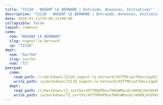 ```yaml
---
title: "72110 - NOGENT LE BERNARD | Entraide, Annonces, Initiatives"
description: "72110 - NOGENT LE BERNARD | Entraide, Annonces, Initiatives"
date: 2020-01-11T14:09:21+09:00
collapsible: false
layout: commune
comm:
  nom: "NOGENT LE BERNARD"
  slug: nogent-le-bernard
  cp: "72110"
dept:
  nom: "Sarthe"
  slug: sarthe
  num: "72"
peerpad:
  comm:
    read_path: /r/markdown/72110_nogent-le-bernard/4XTTMCuatfHoxc1qwESjiHWuiDpYH3Z7XVZZJGpZLWkPUgGdY
    write_path: /w/markdown/72110_nogent-le-bernard/4XTTMCuatfHoxc1qwESjiHWuiDpYH3Z7XVZZJGpZLWkPUgGdY-K3TgTzLePxPvQxbSkV9WMRe4qQyQgPYwZXK4TioKHP8sDfMfaNcvL8BpvyanVULh8JqqZu2GGq3xDexp2wMMvHnwLTx93h7Mjx4KBFpeGfeMUu1oQ8MY2VFY9D6aw95rfsodeHWJ
  dept:
    read_path: /r/markdown/72_sarthe/4XTTM94PDoxfKWsWMasdzrW998jkGtRkEM3CSUC42xSpuJKZ5
    write_path: /w/markdown/72_sarthe/4XTTM94PDoxfKWsWMasdzrW998jkGtRkEM3CSUC42xSpuJKZ5-K3TgTpjFyG67yVeuXvSAfSYzY4Yx2FMtDhgpv5HM2EDBJRVMn95z33xx4XjRNYNVaVsBPQ1t4pG9MoyNqwTqa8mcnEUB8rK4BMVbvUhCtGWCPSFnDCaT8GJTyimDgsCirLN3zswh
---
```


